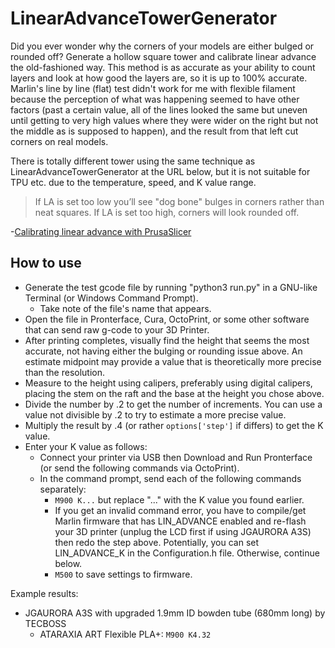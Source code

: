 # LinearAdvanceTowerGenerator
Did you ever wonder why the corners of your models are either bulged or rounded off? Generate a hollow square tower and calibrate linear advance the old-fashioned way. This method is as accurate as your ability to count layers and look at how good the layers are, so it is up to 100% accurate. Marlin's line by line (flat) test didn't work for me with flexible filament because the perception of what was happening seemed to have other factors (past a certain value, all of the lines looked the same but uneven until getting to very high values where they were wider on the right but not the middle as is supposed to happen), and the result from that left cut corners on real models.

There is totally different tower using the same technique as LinearAdvanceTowerGenerator at the URL below, but it is not suitable for TPU etc. due to the temperature, speed, and K value range.

> If LA is set too low you’ll see "dog bone" bulges in corners rather than neat squares.
> If LA is set too high, corners will look rounded off.

-[Calibrating linear advance with PrusaSlicer](https://projects.ttlexceeded.com/3dprinting_techniques_calibrating_LA.html)

## How to use
- Generate the test gcode file by running "python3 run.py" in a GNU-like Terminal (or Windows Command Prompt).
  - Take note of the file's name that appears.
- Open the file in Pronterface, Cura, OctoPrint, or some other software that can send raw g-code to your 3D Printer.
- After printing completes, visually find the height that seems the most accurate, not having either the bulging or rounding issue above.  An estimate midpoint may provide a value that is theoretically more precise than the resolution.
- Measure to the height using calipers, preferably using digital calipers, placing the stem on the raft and the base at the height you chose above.
- Divide the number by .2 to get the number of increments. You can use a value not divisible by .2 to try to estimate a more precise value.
- Multiply the result by .4 (or rather `options['step']` if differs) to get the K value.
- Enter your K value as follows:
  - Connect your printer via USB then Download and Run Pronterface (or send the following commands via OctoPrint).
  - In the command prompt, send each of the following commands separately:
    - `M900 K...` but replace "..." with the K value you found earlier.
    - If you get an invalid command error, you have to compile/get Marlin firmware that has LIN_ADVANCE enabled and re-flash your 3D printer (unplug the LCD first if using JGAURORA A3S) then redo the step above. Potentially, you can set LIN_ADVANCE_K in the Configuration.h file. Otherwise, continue below.
    - `M500` to save settings to firmware.

Example results:
- JGAURORA A3S with upgraded 1.9mm ID bowden tube (680mm long) by TECBOSS
  - ATARAXIA ART Flexible PLA+: `M900 K4.32`
